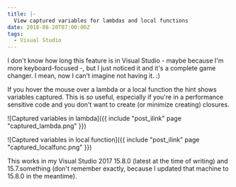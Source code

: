 ```yaml
---
title: |-
  View captured variables for lambdas and local functions
date: 2018-08-20T07:00:00Z
tags:
  - Visual Studio
---
```

I don't know how long this feature is in Visual Studio - maybe because I'm more keyboard-focused -, but I just noticed it and it's a complete game changer. I mean, now I can't imagine not having it. :)

<!-- excerpt -->

If you hover the mouse over a lambda or a local function the hint shows variables captured. This is _so_ useful, especially if you're in a performance sensitive code and you don't want to create (or minimize creating) closures.

![Captured variables in lambda]({{ include "post_ilink" page "captured_lambda.png" }})

![Captured variables in local function]({{ include "post_ilink" page "captured_localfunc.png" }})

This works in my Visual Studio 2017 15.8.0 (latest at the time of writing) and 15.7.something (don't remember exactly, because I updated that machine to 15.8.0 in the meantime).